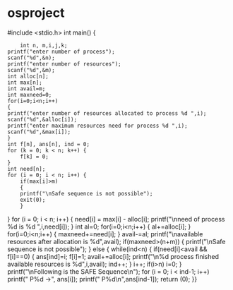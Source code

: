 # osproject
#include <stdio.h>
int main()
{

    	int n, m,i,j,k;
	printf("enter number of process");
	scanf("%d",&n);
	printf("enter number of resources");
	scanf("%d",&m);
	int alloc[n];
	int max[n];
	int avail=m;
	int maxneed=0;
	for(i=0;i<n;i++)
	{
	printf("enter number of resources allocated to process %d ",i);
	scanf("%d",&alloc[i]);
	printf("enter maximum resources need for process %d ",i);
	scanf("%d",&max[i]);
	}
    int f[n], ans[n], ind = 0;
    for (k = 0; k < n; k++) {
        f[k] = 0;
    }
    int need[n];
    for (i = 0; i < n; i++) {
    	if(max[i]>m)
		{
		printf("\nSafe sequence is not possible");
		exit(0);
		}
}
    for (i = 0; i < n; i++) {
         need[i] = max[i] - alloc[i];
    	printf("\nneed of process %d is %d ",i,need[i]);
	}
int al=0;
for(i=0;i<n;i++)
{
al+=alloc[i];
}
for(i=0;i<n;i++)
{
maxneed+=need[i];
}
avail-=al;
	printf("\navailable resources after allocation is %d",avail);
	if(maxneed>(n+m))
	{
		printf("\nSafe sequence is not possible");
	}
	else
	{
while(ind<n)
{
if(need[i]<avail && f[i]==0)
{
ans[ind]=i;
f[i]=1;
avail+=alloc[i];
printf("\n%d process finished available resources is %d",i,avail);
ind++;
}
i++;
if(i>n)
i=0;
}
 printf("\nFollowing is the SAFE Sequence\n");
    for (i = 0; i < ind-1; i++)
        printf(" P%d ->", ans[i]);
	printf(" P%d\n",ans[ind-1]);
    return (0);
}}

